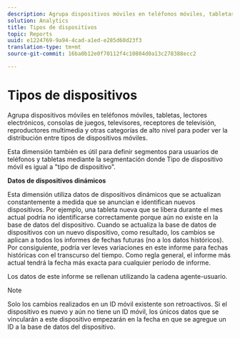 ```yaml
---
description: Agrupa dispositivos móviles en teléfonos móviles, tabletas, lectores electrónicos, consolas de juegos, televisores, receptores de televisión, reproductores multimedia y otras categorías de alto nivel para poder ver la distribución entre tipos de dispositivos móviles.
solution: Analytics
title: Tipos de dispositivos
topic: Reports
uuid: e1224769-9a94-4cad-a1ed-e285d60d23f3
translation-type: tm+mt
source-git-commit: 16ba0b12e0f70112f4c10804d0a13c278388ecc2

---
```



# Tipos de dispositivos

Agrupa dispositivos móviles en teléfonos móviles, tabletas, lectores electrónicos, consolas de juegos, televisores, receptores de televisión, reproductores multimedia y otras categorías de alto nivel para poder ver la distribución entre tipos de dispositivos móviles.

Esta dimensión también es útil para definir segmentos para usuarios de teléfonos y tabletas mediante la segmentación donde Tipo de dispositivo móvil es igual a "tipo de dispositivo".

**Datos de dispositivos dinámicos**

Esta dimensión utiliza datos de dispositivos dinámicos que se actualizan constantemente a medida que se anuncian e identifican nuevos dispositivos. Por ejemplo, una tableta nueva que se libera durante el mes actual podría no identificarse correctamente porque aún no existe en la base de datos del dispositivo. Cuando se actualiza la base de datos de dispositivos con un nuevo dispositivo, como resultado, los cambios se aplican a todos los informes de fechas futuras (no a los datos históricos). Por consiguiente, podría ver leves variaciones en este informe para fechas históricas con el transcurso del tiempo. Como regla general, el informe más actual tendrá la fecha más exacta para cualquier período de informe.

Los datos de este informe se rellenan utilizando la cadena agente-usuario.

>[!Note]
>Solo los cambios realizados en un ID móvil existente son retroactivos. Si el dispositivo es nuevo y aún no tiene un ID móvil, los únicos datos que se vincularán a este dispositivo empezarán en la fecha en que se agregue un ID a la base de datos del dispositivo.
